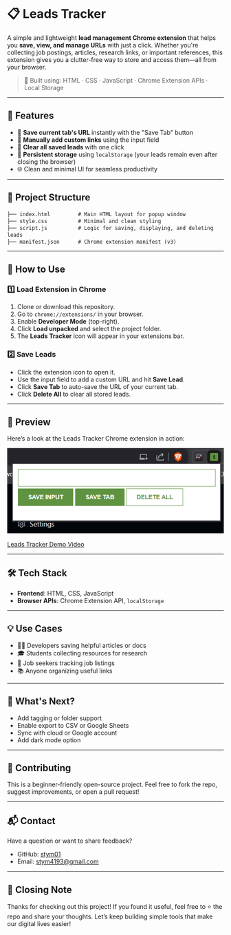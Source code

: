 # 📋 Leads Tracker

A simple and lightweight **lead management Chrome extension** that helps you **save, view, and manage URLs** with just a click. Whether you're collecting job postings, articles, research links, or important references, this extension gives you a clutter-free way to store and access them—all from your browser.

> 🔧 Built using: HTML · CSS · JavaScript · Chrome Extension APIs · Local Storage

---

## 📌 Features

- 🔖 **Save current tab's URL** instantly with the "Save Tab" button  
- 📝 **Manually add custom links** using the input field  
- 🧹 **Clear all saved leads** with one click  
- 💾 **Persistent storage** using `localStorage` (your leads remain even after closing the browser)  
- 🌐 Clean and minimal UI for seamless productivity

---

## 📁 Project Structure

```
├── index.html         # Main HTML layout for popup window
├── style.css          # Minimal and clean styling
├── script.js          # Logic for saving, displaying, and deleting leads
├── manifest.json      # Chrome extension manifest (v3)
```

---

## 🚀 How to Use

### 1️⃣ Load Extension in Chrome

1. Clone or download this repository.
2. Go to `chrome://extensions/` in your browser.
3. Enable **Developer Mode** (top-right).
4. Click **Load unpacked** and select the project folder.
5. The **Leads Tracker** icon will appear in your extensions bar.

### 2️⃣ Save Leads

- Click the extension icon to open it.
- Use the input field to add a custom URL and hit **Save Lead**.
- Click **Save Tab** to auto-save the URL of your current tab.
- Click **Delete All** to clear all stored leads.

---

## 📸 Preview

Here’s a look at the Leads Tracker Chrome extension in action:

![Popup UI](https://github.com/stym01/Leads-Tracker/blob/master/Screenshots/1.%20Home.png)


[Leads Tracker Demo Video](https://github.com/stym01/Leads-Tracker/blob/master/demo.mp4)

---

## 🛠️ Tech Stack

- **Frontend**: HTML, CSS, JavaScript
- **Browser APIs**: Chrome Extension API, `localStorage`

---

## 💡 Use Cases

- 🧑‍💻 Developers saving helpful articles or docs  
- 🎓 Students collecting resources for research  
- 👔 Job seekers tracking job listings  
- 📚 Anyone organizing useful links

---

## 🌟 What's Next?

- Add tagging or folder support  
- Enable export to CSV or Google Sheets  
- Sync with cloud or Google account  
- Add dark mode option  

---

## 🤝 Contributing

This is a beginner-friendly open-source project. Feel free to fork the repo, suggest improvements, or open a pull request!

---

## 📬 Contact

Have a question or want to share feedback?

- GitHub: [stym01](https://github.com/stym01)
- Email: [stym4193@gmail.com](mailto:stym4193@gmail.com)

---

## 🙌 Closing Note

Thanks for checking out this project! If you found it useful, feel free to ⭐ the repo and share your thoughts. Let’s keep building simple tools that make our digital lives easier!
